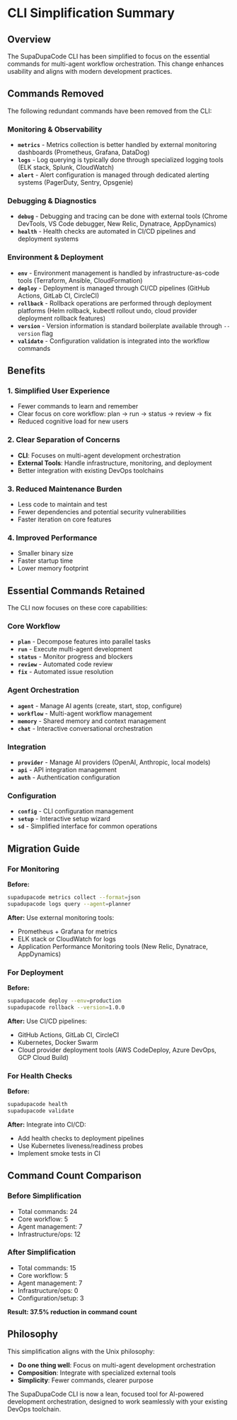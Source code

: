 # CLI Simplification Summary

## Overview

The SupaDupaCode CLI has been simplified to focus on the essential commands for multi-agent workflow orchestration. This change enhances usability and aligns with modern development practices.

## Commands Removed

The following redundant commands have been removed from the CLI:

### Monitoring & Observability
- **`metrics`** - Metrics collection is better handled by external monitoring dashboards (Prometheus, Grafana, DataDog)
- **`logs`** - Log querying is typically done through specialized logging tools (ELK stack, Splunk, CloudWatch)
- **`alert`** - Alert configuration is managed through dedicated alerting systems (PagerDuty, Sentry, Opsgenie)

### Debugging & Diagnostics
- **`debug`** - Debugging and tracing can be done with external tools (Chrome DevTools, VS Code debugger, New Relic, Dynatrace, AppDynamics)
- **`health`** - Health checks are automated in CI/CD pipelines and deployment systems

### Environment & Deployment
- **`env`** - Environment management is handled by infrastructure-as-code tools (Terraform, Ansible, CloudFormation)
- **`deploy`** - Deployment is managed through CI/CD pipelines (GitHub Actions, GitLab CI, CircleCI)
- **`rollback`** - Rollback operations are performed through deployment platforms (Helm rollback, kubectl rollout undo, cloud provider deployment rollback features)
- **`version`** - Version information is standard boilerplate available through `--version` flag
- **`validate`** - Configuration validation is integrated into the workflow commands

## Benefits

### 1. Simplified User Experience
- Fewer commands to learn and remember
- Clear focus on core workflow: plan → run → status → review → fix
- Reduced cognitive load for new users

### 2. Clear Separation of Concerns
- **CLI**: Focuses on multi-agent development orchestration
- **External Tools**: Handle infrastructure, monitoring, and deployment
- Better integration with existing DevOps toolchains

### 3. Reduced Maintenance Burden
- Less code to maintain and test
- Fewer dependencies and potential security vulnerabilities
- Faster iteration on core features

### 4. Improved Performance
- Smaller binary size
- Faster startup time
- Lower memory footprint

## Essential Commands Retained

The CLI now focuses on these core capabilities:

### Core Workflow
- **`plan`** - Decompose features into parallel tasks
- **`run`** - Execute multi-agent development
- **`status`** - Monitor progress and blockers
- **`review`** - Automated code review
- **`fix`** - Automated issue resolution

### Agent Orchestration
- **`agent`** - Manage AI agents (create, start, stop, configure)
- **`workflow`** - Multi-agent workflow management
- **`memory`** - Shared memory and context management
- **`chat`** - Interactive conversational orchestration

### Integration
- **`provider`** - Manage AI providers (OpenAI, Anthropic, local models)
- **`api`** - API integration management
- **`auth`** - Authentication configuration

### Configuration
- **`config`** - CLI configuration management
- **`setup`** - Interactive setup wizard
- **`sd`** - Simplified interface for common operations

## Migration Guide

### For Monitoring
**Before:**
```bash
supadupacode metrics collect --format=json
supadupacode logs query --agent=planner
```

**After:**
Use external monitoring tools:
- Prometheus + Grafana for metrics
- ELK stack or CloudWatch for logs
- Application Performance Monitoring tools (New Relic, Dynatrace, AppDynamics)

### For Deployment
**Before:**
```bash
supadupacode deploy --env=production
supadupacode rollback --version=1.0.0
```

**After:**
Use CI/CD pipelines:
- GitHub Actions, GitLab CI, CircleCI
- Kubernetes, Docker Swarm
- Cloud provider deployment tools (AWS CodeDeploy, Azure DevOps, GCP Cloud Build)

### For Health Checks
**Before:**
```bash
supadupacode health
supadupacode validate
```

**After:**
Integrate into CI/CD:
- Add health checks to deployment pipelines
- Use Kubernetes liveness/readiness probes
- Implement smoke tests in CI

## Command Count Comparison

### Before Simplification
- Total commands: 24
- Core workflow: 5
- Agent management: 7
- Infrastructure/ops: 12

### After Simplification
- Total commands: 15
- Core workflow: 5
- Agent management: 7
- Infrastructure/ops: 0
- Configuration/setup: 3

**Result: 37.5% reduction in command count**

## Philosophy

This simplification aligns with the Unix philosophy:
- **Do one thing well**: Focus on multi-agent development orchestration
- **Composition**: Integrate with specialized external tools
- **Simplicity**: Fewer commands, clearer purpose

The SupaDupaCode CLI is now a lean, focused tool for AI-powered development orchestration, designed to work seamlessly with your existing DevOps toolchain.
